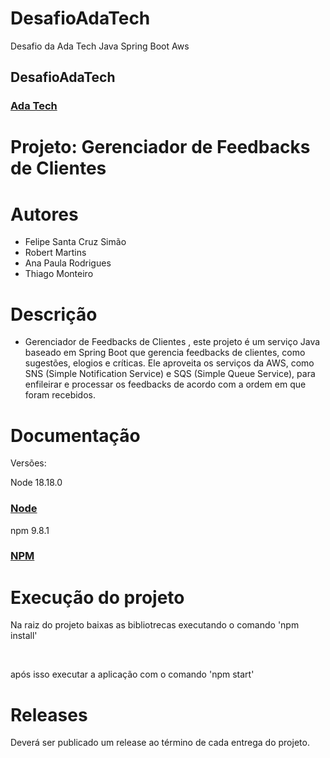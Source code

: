 # DesafioAdaTech
Desafio da Ada Tech Java Spring Boot Aws

<h2>DesafioAdaTech</h2>
<h3><a href= "https://ada.tech/">Ada Tech</a></h3>

# Projeto: Gerenciador de Feedbacks de Clientes

# Autores

* Felipe Santa Cruz Simão
* Robert Martins
* Ana Paula Rodrigues
* Thiago Monteiro

# Descrição

* Gerenciador de Feedbacks de Clientes , este projeto é um serviço Java baseado em Spring Boot que gerencia feedbacks de clientes, como sugestões, elogios e críticas. Ele aproveita os serviços da AWS, como SNS (Simple Notification Service) e SQS (Simple Queue Service), para enfileirar e processar os feedbacks de acordo com a ordem em que foram recebidos.

# Documentação

Versões:
<p>Node 18.18.0<h3><a href= "https://nodejs.org/en/download">Node</a></h3></p>
<p>npm 9.8.1<h3><a href= "https://www.npmjs.com/package/npm/v/9.8.1">NPM</a></h3></p>

# Execução do projeto
<p>Na raiz do projeto baixas as bibliotrecas executando o comando 'npm install'</p></br>
<p>após isso executar a aplicação com o comando 'npm start'</p>



# Releases

Deverá ser publicado um release ao término de cada entrega do projeto.

